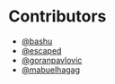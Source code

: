 # Contributors

* [@bashu](https://github.com/bashu)
* [@escaped](https://github.com/escaped/)
* [@goranpavlovic](https://github.com/goranpavlovic)
* [@mabuelhagag](https://github.com/mabuelhagag)

